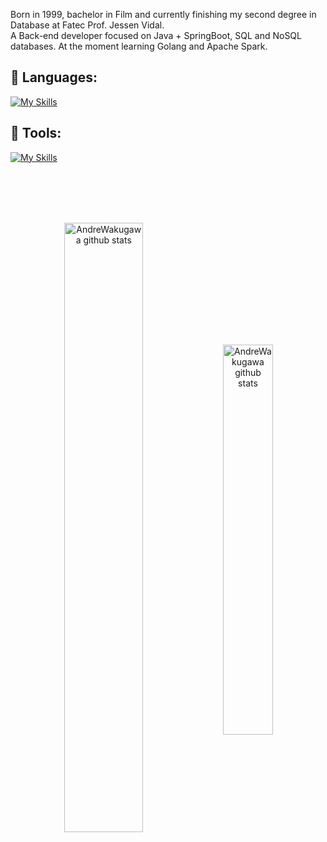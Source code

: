 
  Born in 1999, bachelor in Film and currently finishing my second degree in Database at Fatec Prof. Jessen Vidal.<br>
  A Back-end developer focused on Java + SpringBoot, SQL and NoSQL databases.
  At the moment learning Golang and Apache Spark.

## 🧠 Languages: 
   
[![My Skills](https://skillicons.dev/icons?i=java,typescript,javascript,html,css,python,golang,mysql,postgresql,redis)](https://skillicons.dev)

##  💼 Tools:

[![My Skills](https://skillicons.dev/icons?i=spring,linux,ubuntu,docker,postman,github,githubactions,vue,figma,idea,eclipse,maven,git,npm,discord)](https://skillicons.dev)


<br></br>
<br></br>

<div align="center">
     <img align="center" src="https://github-readme-stats-sigma-five.vercel.app/api?username=AndreWakugawa&title_color=eeeeee&text_color=9B79E6&icon_color=632ed6&border_color=00000000&bg_color=0D1117&locale=pt-br&show_icons=true&include_all_commits=true&hide_border=true&count_private=true" alt="AndreWakugawa github stats" style="width: 50%;"/>
     <img align="center" src="https://github-readme-stats-sigma-five.vercel.app/api/top-langs/?username=AndreWakugawa&title_color=eeeeee&layout=compact&langs_count=16&text_color=9B79E6&icon_color=632ed6&border_color=00000000&bg_color=0D1117&locale=pt-br&show_icons=true&include_all_commits=true&hide_border=true&count_private=true" alt="AndreWakugawa github stats" style="width: 40%;"/> 

</div>
</details>
